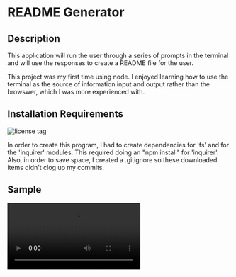 # README Generator

## Description
This application will run the user through a series of prompts in the terminal and will use the responses to create a README file for the user. 

This project was my first time using node. I enjoyed learning how to use the terminal as the source of information input and output rather than the browswer, which I was more experienced with. 

## Installation Requirements
![license tag](https://img.shields.io/badge/license-${data.license}-green)

In order to create this program, I had to create dependencies for 'fs' and for the 'inquirer' modules. This required doing an "npm install" for 'inquirer'.
Also, in order to save space, I created a .gitignore so these downloaded items didn't clog up my commits. 

## Sample
![sample runthrough](./assets/README-generator_Demo.webm)